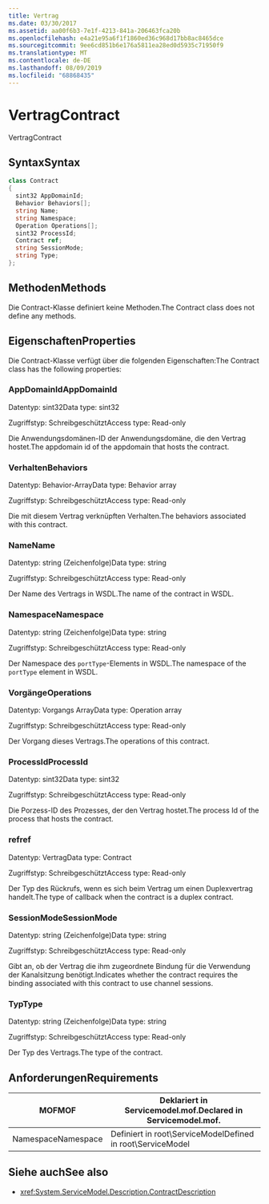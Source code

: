 ```yaml
---
title: Vertrag
ms.date: 03/30/2017
ms.assetid: aa00f6b3-7e1f-4213-841a-206463fca20b
ms.openlocfilehash: e4a21e95a6f1f1860ed36c968d17bb8ac8465dce
ms.sourcegitcommit: 9ee6cd851b6e176a5811ea28ed0d5935c71950f9
ms.translationtype: MT
ms.contentlocale: de-DE
ms.lasthandoff: 08/09/2019
ms.locfileid: "68868435"
---
```

# <a name="contract"></a><span data-ttu-id="2d662-102">Vertrag</span><span class="sxs-lookup"><span data-stu-id="2d662-102">Contract</span></span>
<span data-ttu-id="2d662-103">Vertrag</span><span class="sxs-lookup"><span data-stu-id="2d662-103">Contract</span></span>  
  
## <a name="syntax"></a><span data-ttu-id="2d662-104">Syntax</span><span class="sxs-lookup"><span data-stu-id="2d662-104">Syntax</span></span>  
  
```csharp
class Contract  
{  
  sint32 AppDomainId;  
  Behavior Behaviors[];  
  string Name;  
  string Namespace;  
  Operation Operations[];  
  sint32 ProcessId;  
  Contract ref;  
  string SessionMode;  
  string Type;  
};  
```  
  
## <a name="methods"></a><span data-ttu-id="2d662-105">Methoden</span><span class="sxs-lookup"><span data-stu-id="2d662-105">Methods</span></span>  
 <span data-ttu-id="2d662-106">Die Contract-Klasse definiert keine Methoden.</span><span class="sxs-lookup"><span data-stu-id="2d662-106">The Contract class does not define any methods.</span></span>  
  
## <a name="properties"></a><span data-ttu-id="2d662-107">Eigenschaften</span><span class="sxs-lookup"><span data-stu-id="2d662-107">Properties</span></span>  
 <span data-ttu-id="2d662-108">Die Contract-Klasse verfügt über die folgenden Eigenschaften:</span><span class="sxs-lookup"><span data-stu-id="2d662-108">The Contract class has the following properties:</span></span>  
  
### <a name="appdomainid"></a><span data-ttu-id="2d662-109">AppDomainId</span><span class="sxs-lookup"><span data-stu-id="2d662-109">AppDomainId</span></span>  
 <span data-ttu-id="2d662-110">Datentyp: sint32</span><span class="sxs-lookup"><span data-stu-id="2d662-110">Data type: sint32</span></span>  
  
 <span data-ttu-id="2d662-111">Zugriffstyp: Schreibgeschützt</span><span class="sxs-lookup"><span data-stu-id="2d662-111">Access type: Read-only</span></span>  
  
 <span data-ttu-id="2d662-112">Die Anwendungsdomänen-ID der Anwendungsdomäne, die den Vertrag hostet.</span><span class="sxs-lookup"><span data-stu-id="2d662-112">The appdomain id of the appdomain that hosts the contract.</span></span>  
  
### <a name="behaviors"></a><span data-ttu-id="2d662-113">Verhalten</span><span class="sxs-lookup"><span data-stu-id="2d662-113">Behaviors</span></span>  
 <span data-ttu-id="2d662-114">Datentyp: Behavior-Array</span><span class="sxs-lookup"><span data-stu-id="2d662-114">Data type: Behavior array</span></span>  
  
 <span data-ttu-id="2d662-115">Zugriffstyp: Schreibgeschützt</span><span class="sxs-lookup"><span data-stu-id="2d662-115">Access type: Read-only</span></span>  
  
 <span data-ttu-id="2d662-116">Die mit diesem Vertrag verknüpften Verhalten.</span><span class="sxs-lookup"><span data-stu-id="2d662-116">The behaviors associated with this contract.</span></span>  
  
### <a name="name"></a><span data-ttu-id="2d662-117">Name</span><span class="sxs-lookup"><span data-stu-id="2d662-117">Name</span></span>  
 <span data-ttu-id="2d662-118">Datentyp: string (Zeichenfolge)</span><span class="sxs-lookup"><span data-stu-id="2d662-118">Data type: string</span></span>  
  
 <span data-ttu-id="2d662-119">Zugriffstyp: Schreibgeschützt</span><span class="sxs-lookup"><span data-stu-id="2d662-119">Access type: Read-only</span></span>  
  
 <span data-ttu-id="2d662-120">Der Name des Vertrags in WSDL.</span><span class="sxs-lookup"><span data-stu-id="2d662-120">The name of the contract in WSDL.</span></span>  
  
### <a name="namespace"></a><span data-ttu-id="2d662-121">Namespace</span><span class="sxs-lookup"><span data-stu-id="2d662-121">Namespace</span></span>  
 <span data-ttu-id="2d662-122">Datentyp: string (Zeichenfolge)</span><span class="sxs-lookup"><span data-stu-id="2d662-122">Data type: string</span></span>  
  
 <span data-ttu-id="2d662-123">Zugriffstyp: Schreibgeschützt</span><span class="sxs-lookup"><span data-stu-id="2d662-123">Access type: Read-only</span></span>  
  
 <span data-ttu-id="2d662-124">Der Namespace des `portType`-Elements in WSDL.</span><span class="sxs-lookup"><span data-stu-id="2d662-124">The namespace of the `portType` element in WSDL.</span></span>  
  
### <a name="operations"></a><span data-ttu-id="2d662-125">Vorgänge</span><span class="sxs-lookup"><span data-stu-id="2d662-125">Operations</span></span>  
 <span data-ttu-id="2d662-126">Datentyp: Vorgangs Array</span><span class="sxs-lookup"><span data-stu-id="2d662-126">Data type: Operation array</span></span>  
  
 <span data-ttu-id="2d662-127">Zugriffstyp: Schreibgeschützt</span><span class="sxs-lookup"><span data-stu-id="2d662-127">Access type: Read-only</span></span>  
  
 <span data-ttu-id="2d662-128">Der Vorgang dieses Vertrags.</span><span class="sxs-lookup"><span data-stu-id="2d662-128">The operations of this contract.</span></span>  
  
### <a name="processid"></a><span data-ttu-id="2d662-129">ProcessId</span><span class="sxs-lookup"><span data-stu-id="2d662-129">ProcessId</span></span>  
 <span data-ttu-id="2d662-130">Datentyp: sint32</span><span class="sxs-lookup"><span data-stu-id="2d662-130">Data type: sint32</span></span>  
  
 <span data-ttu-id="2d662-131">Zugriffstyp: Schreibgeschützt</span><span class="sxs-lookup"><span data-stu-id="2d662-131">Access type: Read-only</span></span>  
  
 <span data-ttu-id="2d662-132">Die Porzess-ID des Prozesses, der den Vertrag hostet.</span><span class="sxs-lookup"><span data-stu-id="2d662-132">The process Id of the process that hosts the contract.</span></span>  
  
### <a name="ref"></a><span data-ttu-id="2d662-133">ref</span><span class="sxs-lookup"><span data-stu-id="2d662-133">ref</span></span>  
 <span data-ttu-id="2d662-134">Datentyp: Vertrag</span><span class="sxs-lookup"><span data-stu-id="2d662-134">Data type: Contract</span></span>  
  
 <span data-ttu-id="2d662-135">Zugriffstyp: Schreibgeschützt</span><span class="sxs-lookup"><span data-stu-id="2d662-135">Access type: Read-only</span></span>  
  
 <span data-ttu-id="2d662-136">Der Typ des Rückrufs, wenn es sich beim Vertrag um einen Duplexvertrag handelt.</span><span class="sxs-lookup"><span data-stu-id="2d662-136">The type of callback when the contract is a duplex contract.</span></span>  
  
### <a name="sessionmode"></a><span data-ttu-id="2d662-137">SessionMode</span><span class="sxs-lookup"><span data-stu-id="2d662-137">SessionMode</span></span>  
 <span data-ttu-id="2d662-138">Datentyp: string (Zeichenfolge)</span><span class="sxs-lookup"><span data-stu-id="2d662-138">Data type: string</span></span>  
  
 <span data-ttu-id="2d662-139">Zugriffstyp: Schreibgeschützt</span><span class="sxs-lookup"><span data-stu-id="2d662-139">Access type: Read-only</span></span>  
  
 <span data-ttu-id="2d662-140">Gibt an, ob der Vertrag die ihm zugeordnete Bindung für die Verwendung der Kanalsitzung benötigt.</span><span class="sxs-lookup"><span data-stu-id="2d662-140">Indicates whether the contract requires the binding associated with this contract to use channel sessions.</span></span>  
  
### <a name="type"></a><span data-ttu-id="2d662-141">Typ</span><span class="sxs-lookup"><span data-stu-id="2d662-141">Type</span></span>  
 <span data-ttu-id="2d662-142">Datentyp: string (Zeichenfolge)</span><span class="sxs-lookup"><span data-stu-id="2d662-142">Data type: string</span></span>  
  
 <span data-ttu-id="2d662-143">Zugriffstyp: Schreibgeschützt</span><span class="sxs-lookup"><span data-stu-id="2d662-143">Access type: Read-only</span></span>  
  
 <span data-ttu-id="2d662-144">Der Typ des Vertrags.</span><span class="sxs-lookup"><span data-stu-id="2d662-144">The type of the contract.</span></span>  
  
## <a name="requirements"></a><span data-ttu-id="2d662-145">Anforderungen</span><span class="sxs-lookup"><span data-stu-id="2d662-145">Requirements</span></span>  
  
|<span data-ttu-id="2d662-146">MOF</span><span class="sxs-lookup"><span data-stu-id="2d662-146">MOF</span></span>|<span data-ttu-id="2d662-147">Deklariert in Servicemodel.mof.</span><span class="sxs-lookup"><span data-stu-id="2d662-147">Declared in Servicemodel.mof.</span></span>|  
|---------|-----------------------------------|  
|<span data-ttu-id="2d662-148">Namespace</span><span class="sxs-lookup"><span data-stu-id="2d662-148">Namespace</span></span>|<span data-ttu-id="2d662-149">Definiert in root\ServiceModel</span><span class="sxs-lookup"><span data-stu-id="2d662-149">Defined in root\ServiceModel</span></span>|  
  
## <a name="see-also"></a><span data-ttu-id="2d662-150">Siehe auch</span><span class="sxs-lookup"><span data-stu-id="2d662-150">See also</span></span>

- <xref:System.ServiceModel.Description.ContractDescription>
